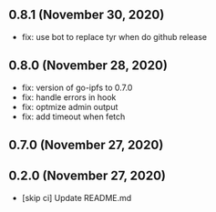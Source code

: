 ## 0.8.1 (November 30, 2020)

- fix: use bot to replace tyr when do github release

## 0.8.0 (November 28, 2020)

- fix: version of go-ipfs to 0.7.0
- fix: handle errors in hook
- fix: optmize admin output
- fix: add timeout when fetch

## 0.7.0 (November 27, 2020)

## 0.2.0 (November 27, 2020)

- [skip ci] Update README.md

